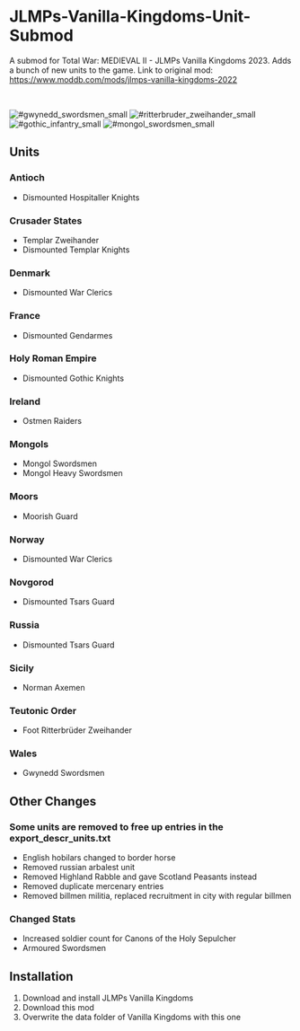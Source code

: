 # JLMPs-Vanilla-Kingdoms-Unit-Submod
A submod for Total War: MEDIEVAL II - JLMPs Vanilla Kingdoms 2023. Adds a bunch of new units to the game.
Link to original mod: https://www.moddb.com/mods/jlmps-vanilla-kingdoms-2022

<br>

![#gwynedd_swordsmen_small](https://github.com/rubenvanw/JLMPs-Vanilla-Kingdoms-Unit-Submod/assets/31618811/bf937596-e03a-4ad0-8eb6-a50d4aae5701)
![#ritterbruder_zweihander_small](https://github.com/rubenvanw/JLMPs-Vanilla-Kingdoms-Unit-Submod/assets/31618811/01cd808d-44aa-4edc-a430-af5804660576)
![#gothic_infantry_small](https://github.com/rubenvanw/JLMPs-Vanilla-Kingdoms-Unit-Submod/assets/31618811/944b8963-809c-4adc-820e-d3ae5bcf0bf6)
![#mongol_swordsmen_small](https://github.com/rubenvanw/JLMPs-Vanilla-Kingdoms-Unit-Submod/assets/31618811/7e74cba0-3991-44e7-bf28-4e26db04566c)

## Units

### Antioch
- Dismounted Hospitaller Knights
### Crusader States
- Templar Zweihander
- Dismounted Templar Knights
### Denmark
- Dismounted War Clerics
### France
- Dismounted Gendarmes
### Holy Roman Empire
- Dismounted Gothic Knights
### Ireland
- Ostmen Raiders
### Mongols
- Mongol Swordsmen
- Mongol Heavy Swordsmen
### Moors
- Moorish Guard
### Norway
- Dismounted War Clerics
### Novgorod
- Dismounted Tsars Guard
### Russia
- Dismounted Tsars Guard
### Sicily
- Norman Axemen
### Teutonic Order
- Foot Ritterbrüder Zweihander
### Wales
- Gwynedd Swordsmen

## Other Changes

### Some units are removed to free up entries in the export_descr_units.txt
- English hobilars changed to border horse
- Removed russian arbalest unit
- Removed Highland Rabble and gave Scotland Peasants instead
- Removed duplicate mercenary entries
- Removed billmen militia, replaced recruitment in city with regular billmen

### Changed Stats
- Increased soldier count for Canons of the Holy Sepulcher
- Armoured Swordsmen


## Installation

1. Download and install JLMPs Vanilla Kingdoms
2. Download this mod
3. Overwrite the data folder of Vanilla Kingdoms with this one



